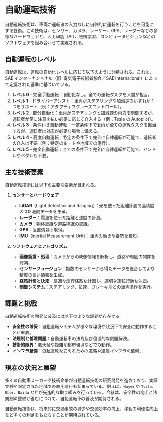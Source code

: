 # 自動運転技術

自動運転技術は、車両が運転者の入力なしに自律的に運転を行うことを可能にする技術。この技術は、センサー、カメラ、レーザー、GPS、レーダーなどの多様なハードウェアと、人工知能（AI）、機械学習、コンピュータビジョンなどのソフトウェアを組み合わせて実現される。

## 自動運転のレベル

自動運転は、運転の自動化レベルに応じて以下のように分類される。これは、SAE インターナショナル（旧: 電気電子技術者協会／SAE International）によって定義された基準に基づいている。

1. **レベル 0** - 完全手動運転：自動化なし。全ての運転タスクを人間が担当。
2. **レベル 1** - ドライバーアシスト：車両がステアリングや加減速のいずれか 1 つをサポート（例：アダプティブクルーズコントロール）。
3. **レベル 2** - 部分自動化：車両がステアリングと加減速の両方を制御するが、運転者が常に注意を払い必要に応じて介入する（例：Tesla の Autopilot）。
4. **レベル 3** - 条件付き自動運転：一定条件下で車両が全ての運転タスクを担当するが、運転者は対応が必要な場合に備える。
5. **レベル 4** - 高度自動運転：特定の条件下で完全に自律運転が可能で、運転者の介入は不要（例：特定のルートや地域での運行）。
6. **レベル 5** - 完全自動運転：全ての条件下で完全に自律運転が可能で、ハンドルやペダルも不要。

## 主な技術要素

自動運転技術には以下の主要な要素が含まれる。

1. **センサーとハードウェア**

   - **LiDAR**（Light Detection and Ranging）：光を使った距離計測で高精度の 3D 地図データを生成。
   - **レーダー**：電波を使った距離と速度の計測。
   - **カメラ**：物体認識や道路標識の認識。
   - **GPS**：位置情報の取得。
   - **IMU**（Inertial Measurement Unit）：車両の動きや姿勢を検知。

2. **ソフトウェアとアルゴリズム**
   - **画像認識・処理**：カメラからの映像情報を解析し、道路や周囲の物体を認識。
   - **センサーフュージョン**：複数のセンサーから得たデータを統合してより精度の高い情報を生成。
   - **経路計画と決定**：最適な走行経路を計画し、適切な運転行動を決定。
   - **制御システム**：ステアリング、加速、ブレーキなどの車両操作を実行。

## 課題と挑戦

自動運転技術の開発と普及には以下のような課題が存在する。

- **安全性の確保**：自動運転システムが様々な環境や状況下で安全に動作することが重要。
- **法規制と倫理問題**：自動運転車の法的及び倫理的な問題解決。
- **技術的限界**：悪天候や複雑な都市環境などでの動作。
- **インフラ整備**：自動運転を支えるための道路や通信インフラの整備。

## 現在の状況と展望

多くの自動車メーカーや技術企業が自動運転技術の研究開発を進めており、実証実験や限定された地域での商用運行も始まっている。例えば、`Waymo` や `Tesla`、`Uber`、`Baidu` などが先進的な取り組みを行っている。今後は、安全性の向上と法規制の整備が進むにつれて、自動運転車の普及が期待される。

自動運転技術は、将来的に交通事故の減少や交通効率の向上、移動の利便性向上など多くの利点をもたらすことが期待されている。

